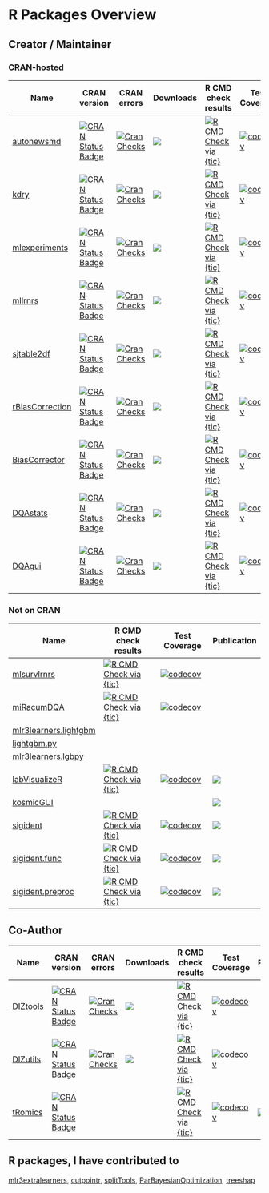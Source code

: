 # R Packages Overview

## Creator / Maintainer

### CRAN-hosted

<center>

| Name | CRAN version | CRAN errors | Downloads | R CMD check results | Test Coverage | Publication | 
| ---- | ------------ | ----------- | --------- | ------------------- | ------------- | ----------- | 
| [autonewsmd](https://github.com/kapsner/autonewsmd) | [![CRAN Status Badge](https://www.r-pkg.org/badges/version-ago/autonewsmd)](https://cran.r-project.org/package=autonewsmd) | [![Cran Checks](https://badges.cranchecks.info/worst/autonewsmd.svg)](https://cran.r-project.org/web/checks/check_results_autonewsmd.html) | [![](http://cranlogs.r-pkg.org/badges/grand-total/autonewsmd?color=blue)](https://cran.r-project.org/package=autonewsmd) | [![R CMD Check via {tic}](https://github.com/kapsner/autonewsmd/workflows/R%20CMD%20Check%20via%20{tic}/badge.svg?branch=main)](https://github.com/kapsner/autonewsmd) | [![codecov](https://codecov.io/gh/kapsner/autonewsmd/branch/main/graph/badge.svg)](https://app.codecov.io/gh/kapsner/autonewsmd) | |
| [kdry](https://github.com/kapsner/kdry) | [![CRAN Status Badge](https://www.r-pkg.org/badges/version-ago/kdry)](https://cran.r-project.org/package=kdry) | [![Cran Checks](https://badges.cranchecks.info/worst/kdry.svg)](https://cran.r-project.org/web/checks/check_results_kdry.html) | [![](http://cranlogs.r-pkg.org/badges/grand-total/kdry?color=blue)](https://cran.r-project.org/package=kdry) | [![R CMD Check via {tic}](https://github.com/kapsner/kdry/workflows/R%20CMD%20Check%20via%20{tic}/badge.svg?branch=main)](https://github.com/kapsner/kdry) | [![codecov](https://codecov.io/gh/kapsner/kdry/branch/main/graph/badge.svg)](https://app.codecov.io/gh/kapsner/kdry) | |
| [mlexperiments](https://github.com/kapsner/mlexperiments) | [![CRAN Status Badge](https://www.r-pkg.org/badges/version-ago/mlexperiments)](https://cran.r-project.org/package=mlexperiments) | [![Cran Checks](https://badges.cranchecks.info/worst/mlexperiments.svg)](https://cran.r-project.org/web/checks/check_results_mlexperiments.html) | [![](http://cranlogs.r-pkg.org/badges/grand-total/mlexperiments?color=blue)](https://cran.r-project.org/package=mlexperiments) | [![R CMD Check via {tic}](https://github.com/kapsner/mlexperiments/workflows/R%20CMD%20Check%20via%20{tic}/badge.svg?branch=main)](https://github.com/kapsner/mlexperiments) | [![codecov](https://codecov.io/gh/kapsner/mlexperiments/branch/main/graph/badge.svg)](https://app.codecov.io/gh/kapsner/mlexperiments) | |
| [mllrnrs](https://github.com/kapsner/mllrnrs) | [![CRAN Status Badge](https://www.r-pkg.org/badges/version-ago/mllrnrs)](https://cran.r-project.org/package=mllrnrs) | [![Cran Checks](https://badges.cranchecks.info/worst/mllrnrs.svg)](https://cran.r-project.org/web/checks/check_results_mllrnrs.html) | [![](http://cranlogs.r-pkg.org/badges/grand-total/mllrnrs?color=blue)](https://cran.r-project.org/package=mllrnrs) | [![R CMD Check via {tic}](https://github.com/kapsner/mllrnrs/workflows/R%20CMD%20Check%20via%20{tic}/badge.svg?branch=main)](https://github.com/kapsner/mllrnrs) | [![codecov](https://codecov.io/gh/kapsner/mllrnrs/branch/main/graph/badge.svg)](https://app.codecov.io/gh/kapsner/mllrnrs) | |
| [sjtable2df](https://github.com/kapsner/sjtable2df) | [![CRAN Status Badge](https://www.r-pkg.org/badges/version-ago/sjtable2df)](https://cran.r-project.org/package=sjtable2df) | [![Cran Checks](https://badges.cranchecks.info/worst/sjtable2df.svg)](https://cran.r-project.org/web/checks/check_results_sjtable2df.html) | [![](http://cranlogs.r-pkg.org/badges/grand-total/sjtable2df?color=blue)](https://cran.r-project.org/package=sjtable2df) | [![R CMD Check via {tic}](https://github.com/kapsner/sjtable2df/workflows/R%20CMD%20Check%20via%20{tic}/badge.svg?branch=main)](https://github.com/kapsner/sjtable2df) | [![codecov](https://codecov.io/gh/kapsner/sjtable2df/branch/main/graph/badge.svg)](https://app.codecov.io/gh/kapsner/sjtable2df) | |
| [rBiasCorrection](https://github.com/kapsner/rBiasCorrection) | [![CRAN Status Badge](https://www.r-pkg.org/badges/version-ago/rBiasCorrection)](https://cran.r-project.org/package=rBiasCorrection) | [![Cran Checks](https://badges.cranchecks.info/worst/rBiasCorrection.svg)](https://cran.r-project.org/web/checks/check_results_rBiasCorrection.html) | [![](http://cranlogs.r-pkg.org/badges/grand-total/rBiasCorrection?color=blue)](https://cran.r-project.org/package=rBiasCorrection) | [![R CMD Check via {tic}](https://github.com/kapsner/rBiasCorrection/workflows/R%20CMD%20Check%20via%20{tic}/badge.svg?branch=master)](https://github.com/kapsner/rBiasCorrection) | [![codecov](https://codecov.io/gh/kapsner/rBiasCorrection/branch/master/graph/badge.svg)](https://app.codecov.io/gh/kapsner/rBiasCorrection) | [![](https://img.shields.io/badge/doi-10.1002/ijc.33681-yellow.svg)](https://doi.org/10.1002/ijc.33681) |
| [BiasCorrector](https://github.com/kapsner/BiasCorrector) | [![CRAN Status Badge](https://www.r-pkg.org/badges/version-ago/BiasCorrector)](https://cran.r-project.org/package=BiasCorrector) | [![Cran Checks](https://badges.cranchecks.info/worst/BiasCorrector.svg)](https://cran.r-project.org/web/checks/check_results_BiasCorrector.html) | [![](http://cranlogs.r-pkg.org/badges/grand-total/BiasCorrector?color=blue)](https://cran.r-project.org/package=BiasCorrector) | [![R CMD Check via {tic}](https://github.com/kapsner/BiasCorrector/workflows/R%20CMD%20Check%20via%20{tic}/badge.svg?branch=master)](https://github.com/kapsner/BiasCorrector) | [![codecov](https://codecov.io/gh/kapsner/BiasCorrector/branch/master/graph/badge.svg)](https://app.codecov.io/gh/kapsner/BiasCorrector) | [![](https://img.shields.io/badge/doi-10.1002/ijc.33681-yellow.svg)](https://doi.org/10.1002/ijc.33681) |
| [DQAstats](https://github.com/miracum/dqa-dqastats) | [![CRAN Status Badge](https://www.r-pkg.org/badges/version-ago/DQAstats)](https://cran.r-project.org/package=DQAstats) | [![Cran Checks](https://badges.cranchecks.info/worst/DQAstats.svg)](https://cran.r-project.org/web/checks/check_results_DQAstats.html) | [![](http://cranlogs.r-pkg.org/badges/grand-total/DQAstats?color=blue)](https://cran.r-project.org/package=DQAstats) | [![R CMD Check via {tic}](https://github.com/miracum/dqa-dqastats/workflows/R%20CMD%20Check%20via%20{tic}/badge.svg?branch=master)](https://github.com/miracum/dqa-dqastats) | [![codecov](https://codecov.io/gh/miracum/dqa-dqastats/branch/master/graph/badge.svg)](https://app.codecov.io/gh/miracum/dqa-dqastats) | [![](https://img.shields.io/badge/doi-10.1055/s--0041--1733847-yellow.svg)](https://doi.org/10.1055/s-0041-1733847) |
| [DQAgui](https://github.com/miracum/dqa-dqagui) | [![CRAN Status Badge](https://www.r-pkg.org/badges/version-ago/DQAgui)](https://cran.r-project.org/package=DQAgui) | [![Cran Checks](https://badges.cranchecks.info/worst/DQAgui.svg)](https://cran.r-project.org/web/checks/check_results_DQAgui.html) | [![](http://cranlogs.r-pkg.org/badges/grand-total/DQAgui?color=blue)](https://cran.r-project.org/package=DQAgui) | [![R CMD Check via {tic}](https://github.com/miracum/dqa-dqagui/workflows/R%20CMD%20Check%20via%20{tic}/badge.svg?branch=master)](https://github.com/miracum/dqa-dqagui) | [![codecov](https://codecov.io/gh/miracum/dqa-dqagui/branch/master/graph/badge.svg)](https://app.codecov.io/gh/miracum/dqa-dqagui) | [![](https://img.shields.io/badge/doi-10.1186/s12911--022--01961--z-yellow.svg)](https://doi.org/10.1186/s12911-022-01961-z) |

</center>

### Not on CRAN

<center>

| Name | R CMD check results | Test Coverage | Publication | 
| ---- | ------------------- | ------------- | ----------- | 
| [mlsurvlrnrs](https://github.com/kapsner/mlsurvlrnrs) | [![R CMD Check via {tic}](https://github.com/kapsner/mlsurvlrnrs/workflows/R%20CMD%20Check%20via%20{tic}/badge.svg?branch=main)](https://github.com/kapsner/mlsurvlrnrs) | [![codecov](https://codecov.io/gh/kapsner/mlsurvlrnrs/branch/main/graph/badge.svg)](https://app.codecov.io/gh/kapsner/mlsurvlrnrs) | |
| [miRacumDQA](https://github.com/miracum/dqa-miracumdqa) | [![R CMD Check via {tic}](https://github.com/miracum/dqa-miracumdqa/workflows/R%20CMD%20Check%20via%20{tic}/badge.svg?branch=master)](https://github.com/miracum/dqa-miracumdqa) | [![codecov](https://codecov.io/gh/miracum/dqa-miracumdqa/branch/master/graph/badge.svg)](https://app.codecov.io/gh/miracum/dqa-miracumdqa) | |
| [mlr3learners.lightgbm](https://github.com/kapsner/mlr3learners.lightgbm) | | | | 
| [lightgbm.py](https://github.com/kapsner/lightgbm.py) | | | | 
| [mlr3learners.lgbpy](https://github.com/kapsner/mlr3learners.lgbpy) | | | | 
| [labVisualizeR](https://github.com/miracum/labor-labvisualizer) | [![R CMD Check via {tic}](https://github.com/miracum/labor-labvisualizer/workflows/R%20CMD%20Check%20via%20{tic}/badge.svg?branch=master)](https://github.com/miracum/labor-labvisualizer) | [![codecov](https://codecov.io/gh/miracum/labor-labvisualizer/branch/master/graph/badge.svg)](https://app.codecov.io/gh/miracum/labor-labvisualizer) | [![](https://img.shields.io/badge/doi-10.3233/SHTI210072-yellow.svg)](https://doi.org/10.3233/SHTI210072) | 
| [kosmicGUI](https://gitlab.miracum.org/kosmic/kosmicgui) | | | [![](https://img.shields.io/badge/doi-10.1038/s41598--020--58749--2-yellow.svg)](https://doi.org/10.1038/s41598-020-58749-2) | 
| [sigident](https://github.com/kapsner/sigident) | [![R CMD Check via {tic}](https://github.com/kapsner/sigident/workflows/R%20CMD%20Check%20via%20{tic}/badge.svg?branch=master)](https://github.com/kapsner/sigident) | [![codecov](https://codecov.io/gh/kapsner/sigident/branch/master/graph/badge.svg)](https://app.codecov.io/gh/kapsner/sigident) | [![](https://img.shields.io/badge/doi-10.3390/cancers11101606-yellow.svg)](https://doi.org/10.3390/cancers11101606) | 
| [sigident.func](https://github.com/kapsner/sigident.func) | [![R CMD Check via {tic}](https://github.com/kapsner/sigident.func/workflows/R%20CMD%20Check%20via%20{tic}/badge.svg?branch=master)](https://github.com/kapsner/sigident.func) | [![codecov](https://codecov.io/gh/kapsner/sigident.func/branch/master/graph/badge.svg)](https://app.codecov.io/gh/kapsner/sigident.func) | [![](https://img.shields.io/badge/doi-10.3390/cancers11101606-yellow.svg)](https://doi.org/10.3390/cancers11101606) | 
| [sigident.preproc](https://github.com/kapsner/sigident.preproc) | [![R CMD Check via {tic}](https://github.com/kapsner/sigident.preproc/workflows/R%20CMD%20Check%20via%20{tic}/badge.svg?branch=master)](https://github.com/kapsner/sigident.preproc) | [![codecov](https://codecov.io/gh/kapsner/sigident.preproc/branch/master/graph/badge.svg)](https://app.codecov.io/gh/kapsner/sigident.preproc) | [![](https://img.shields.io/badge/doi-10.3390/cancers11101606-yellow.svg)](https://doi.org/10.3390/cancers11101606) | 

</center>

## Co-Author

<center>

| Name | CRAN version | CRAN errors | Downloads | R CMD check results | Test Coverage | Publication | 
| ---- | ------------ | ----------- | --------- | ------------------- | ------------- | ----------- | 
| [DIZtools](https://github.com/miracum/misc-diztools) | [![CRAN Status Badge](https://www.r-pkg.org/badges/version-ago/DIZtools)](https://cran.r-project.org/package=DIZtools) | [![Cran Checks](https://badges.cranchecks.info/worst/DIZtools.svg)](https://cran.r-project.org/web/checks/check_results_DIZtools.html) | [![](http://cranlogs.r-pkg.org/badges/grand-total/DIZtools?color=blue)](https://cran.r-project.org/package=DIZtools) | [![R CMD Check via {tic}](https://github.com/miracum/misc-diztools/workflows/R%20CMD%20Check%20via%20{tic}/badge.svg?branch=main)](https://github.com/miracum/misc-diztools) | [![codecov](https://codecov.io/gh/miracum/misc-diztools/branch/main/graph/badge.svg)](https://app.codecov.io/gh/miracum/misc-diztools) | | 
| [DIZutils](https://github.com/miracum/misc-dizutils) | [![CRAN Status Badge](https://www.r-pkg.org/badges/version-ago/DIZutils)](https://cran.r-project.org/package=DIZutils) | [![Cran Checks](https://badges.cranchecks.info/worst/DIZutils.svg)](https://cran.r-project.org/web/checks/check_results_DIZutils.html) | [![](http://cranlogs.r-pkg.org/badges/grand-total/DIZutils?color=blue)](https://cran.r-project.org/package=DIZutils) | [![R CMD Check via {tic}](https://github.com/miracum/misc-dizutils/workflows/R%20CMD%20Check%20via%20{tic}/badge.svg?branch=master)](https://github.com/miracum/misc-dizutils) | [![codecov](https://codecov.io/gh/miracum/misc-dizutils/branch/master/graph/badge.svg)](https://app.codecov.io/gh/miracum/misc-dizutils) | | 
| [tRomics](https://github.com/kapsner/tromics) | [![CRAN Status Badge](https://www.r-pkg.org/badges/version-ago/tRomics)](https://cran.r-project.org/package=tRomics) | | | [![R CMD Check via {tic}](https://github.com/kapsner/tromics/workflows/R%20CMD%20Check%20via%20{tic}/badge.svg?branch=master)](https://github.com/kapsner/tromics) | [![codecov](https://codecov.io/gh/kapsner/tromics/branch/master/graph/badge.svg)](https://app.codecov.io/gh/kapsner/tromics) | [![](https://img.shields.io/badge/doi-10.3390/ijms21134727-yellow.svg)](https://doi.org/10.3390/ijms21134727) | 

</center>

## R packages, I have contributed to

[mlr3extralearners](https://github.com/mlr-org/mlr3extralearners), [cutpointr](https://github.com/Thie1e/cutpointr), [splitTools](https://github.com/mayer79/splitTools), [ParBayesianOptimization](https://github.com/AnotherSamWilson/ParBayesianOptimization), [treeshap](https://github.com/ModelOriented/treeshap)

